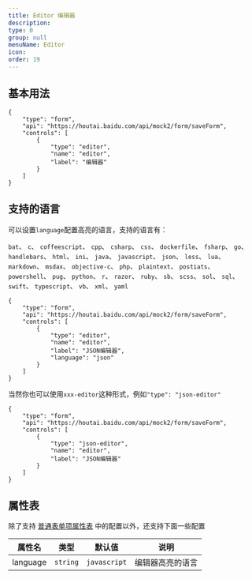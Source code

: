 ```yaml
---
title: Editor 编辑器
description: 
type: 0
group: null
menuName: Editor
icon: 
order: 19
---
```

## 基本用法

```schema:height="400" scope="body"
{
    "type": "form",
    "api": "https://houtai.baidu.com/api/mock2/form/saveForm",
    "controls": [
        {
            "type": "editor",
            "name": "editor",
            "label": "编辑器"
        }
    ]
}
```

## 支持的语言

可以设置`language`配置高亮的语言，支持的语言有：

`bat`、 `c`、 `coffeescript`、 `cpp`、 `csharp`、 `css`、 `dockerfile`、 `fsharp`、 `go`、 `handlebars`、 `html`、 `ini`、 `java`、 `javascript`、 `json`、 `less`、 `lua`、 `markdown`、 `msdax`、 `objective-c`、 `php`、 `plaintext`、 `postiats`、 `powershell`、 `pug`、 `python`、 `r`、 `razor`、 `ruby`、 `sb`、 `scss`、 `sol`、 `sql`、 `swift`、 `typescript`、 `vb`、 `xml`、 `yaml`

```schema:height="400" scope="body"
{
    "type": "form",
    "api": "https://houtai.baidu.com/api/mock2/form/saveForm",
    "controls": [
        {
            "type": "editor",
            "name": "editor",
            "label": "JSON编辑器",
            "language": "json"
        }
    ]
}
```

当然你也可以使用`xxx-editor`这种形式，例如`"type": "json-editor"`

```schema:height="400" scope="body"
{
    "type": "form",
    "api": "https://houtai.baidu.com/api/mock2/form/saveForm",
    "controls": [
        {
            "type": "json-editor",
            "name": "editor",
            "label": "JSON编辑器"
        }
    ]
}
```

## 属性表

除了支持 [普通表单项属性表](./formitem#%E5%B1%9E%E6%80%A7%E8%A1%A8) 中的配置以外，还支持下面一些配置

| 属性名   | 类型     | 默认值       | 说明             |
| -------- | -------- | ------------ | ---------------- |
| language | `string` | `javascript` | 编辑器高亮的语言 |





